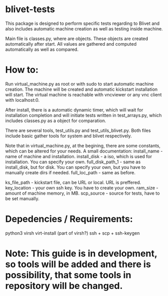 # blivet-tests

This package is designed to perform specific tests regarding to Blivet and also includes automatic machine creation as well as testing inside machine.

Main file is classes.py, where are objects. These objects are created automatically after start. All values are gathered and computed automatically as well as compared.

# How to:
Run virtual_machine.py as root or with sudo to start automatic machine creation. The machine will be created and automatic kickstart installation will start. The virtual machine is reachable with vncviewer or any vnc client with localhost:0.

After install, there is a automatic dynamic timer, which will wait for installation completion and will initiate tests written in test_arrays.py, which includes classes.py as a object for comparation.

There are several tools, test_utils.py and test_utils_blivet.py. Both files include basic gather tools for system and blivet respectively.

Note that in virtual_machine.py, at the begining, there are some constants, which can be altered for your needs.
A small documentation:
install_name - name of machine and installation.
install_disk - a iso, which is used for installation. You can specify your own.
full_disk_path_1 - same as install_disk, but for disk. You can specify your own, but you have to manually create dirs if needed.
full_loc_path - same as before.

ks_file_path - kickstart file, can be URL or local. URL is preffered.
key_location - your own ssh key. You have to create your own.
ram_size - amount of machine memory, in MB.
scp_source - source for tests, have to be set manually.

# Depedencies / Requirements:
python3
virsh
virt-install (part of virsh?)
ssh + scp + ssh-keygen


# Note: This guide is in development, so tools will be added and there is possibility, that some tools in repository will be changed.
